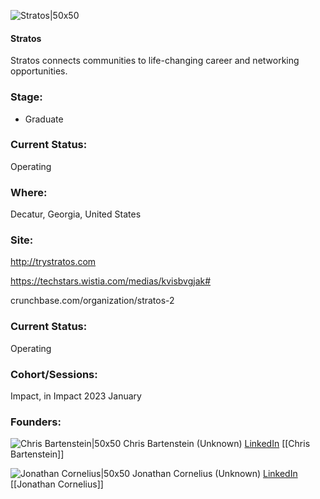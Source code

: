 

![Stratos|50x50](http://apimg.techstars.com/sf/accounts/logo/Logo_4a0db9cbf3cdbeb81b2efdcb2.jpg)

#### Stratos
Stratos connects communities to life-changing career and networking opportunities.

### Stage: 
 - Graduate 

### Current Status: 
Operating

### Where:
Decatur, Georgia, United States

### Site:
http://trystratos.com

https://techstars.wistia.com/medias/kvisbvgjak#

crunchbase.com/organization/stratos-2

### Current Status: 
Operating

### Cohort/Sessions: 
Impact, in Impact 2023 January

### Founders: 

![Chris Bartenstein|50x50]() Chris Bartenstein (Unknown) [LinkedIn](https://linkedin.com/in/bartenstein) [[Chris Bartenstein]]

![Jonathan Cornelius|50x50]() Jonathan Cornelius (Unknown) [LinkedIn](https://linkedin.com/in/jonathan-cornelius-) [[Jonathan Cornelius]]


